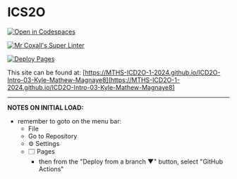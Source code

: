 # ICS2O

[![Open in Codespaces](https://classroom.github.com/assets/launch-codespace-2972f46106e565e64193e422d61a12cf1da4916b45550586e14ef0a7c637dd04.svg)](https://classroom.github.com/open-in-codespaces?assignment_repo_id=18048508)

[![Mr Coxall's Super Linter](https://github.com/MTHS-ICD2O-1-2024/ICD2O-Intro-03-Kyle-Mathew-Magnaye8/workflows/Mr%20Coxall's%20Super%20Linter/badge.svg)](https://github.com/MTHS-ICD2O-1-2024/ICD2O-Intro-03-Kyle-Mathew-Magnaye8/actions)

[![Deploy Pages](https://github.com/MTHS-ICD2O-1-2024/ICD2O-Intro-03-Kyle-Mathew-Magnaye8/workflows/Deploy%20Pages/badge.svg)](https://github.com/MTHS-ICD2O-1-2024/ICD2O-Intro-03-Kyle-Mathew-Magnaye8/actions)

This site can be found at: [https://MTHS-ICD2O-1-2024.github.io/ICD2O-Intro-03-Kyle-Mathew-Magnaye8](https://MTHS-ICD2O-1-2024.github.io/ICD2O-Intro-03-Kyle-Mathew-Magnaye8)

---

**NOTES ON INITIAL LOAD:**
- remember to goto on the menu bar:
  - File
  - Go to Repository
  - ⚙ Settings
  - 🗔 Pages
    - then from the "Deploy from a branch ▼" button, select "GitHub Actions"
